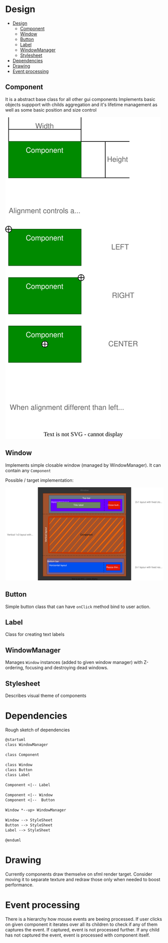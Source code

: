 Design
=====

- [Design](#design)
  - [Component](#component)
  - [Window](#window)
  - [Button](#button)
  - [Label](#label)
  - [WindowManager](#windowmanager)
  - [Stylesheet](#stylesheet)
- [Dependencies](#dependencies)
- [Drawing](#drawing)
- [Event processing](#event-processing)


## Component
It is a abstract base class for all other gui components
Implements basic objects suppport with childs aggregation and it's lifetime management
as well as some basic position and size control

![](Component.drawio.svg "Component diagram")



## Window
Implements simple closable window (managed by WindowManager). It can contain any `Component` 

Possible / target implementation:

![](Window.drawio.svg "Window target implementation")

## Button
Simple button class that can have `onClick` method bind to user action. 

## Label
Class for creating text labels

## WindowManager
Manages `Window` instances (added to given window manager) with Z-ordering, focusing and destroying dead windows.

## Stylesheet
Describes visual theme of components

# Dependencies

Rough sketch of dependencies

```plantuml
@startuml
class WindowManager

class Component

class Window
class Button
class Label

Component <|-- Label

Component <|-- Window
Component <|--  Button

Window *--up> WindowManager

Window --> StyleSheet
Button --> StyleSheet
Label --> StyleSheet

@enduml

```
# Drawing
Currently components draw themselve on sfml render target.
Consider moving it to separate texture and redraw those only when needed to boost performance.

# Event processing

There is a hierarchy how mouse events are beeing processed.
If user clicks on given component it iterates over all its children to check if any of them captures the event. If captured, event is not processed further. If any child has not captured the event, event is processed with component itself.